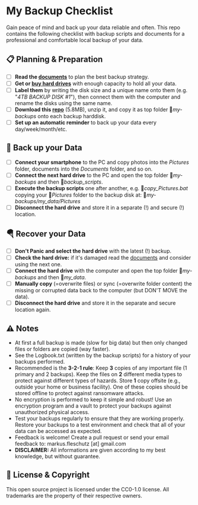 My Backup Checklist
===================

Gain peace of mind and back up your data reliable and often. This repo contains the following checklist with backup scripts and documents for a professional and comfortable local backup of your data.

📋 Planning & Preparation
--------------------------
- [ ] **Read the [documents](documents/)** to plan the best backup strategy.
- [ ] **Get or [buy hard drives](https://www.amazon.com/s?k=hard+drives)** with enough capacity to hold all your data.
- [ ] **Label them** by writing the disk size and a unique name onto them (e.g. "*4TB BACKUP DISK #1*"), then connect them with the computer and rename the disks using the same name.
- [ ] **Download this [repo](https://github.com/fleschutz/my-backups/archive/refs/tags/v0.2.zip)** (5.8MB), unzip it, and copy it as top folder 📁*my-backups* onto each backup harddisk.
- [ ] **Set up an automatic reminder** to back up your data every day/week/month/etc.

💾 Back up your Data
---------------------
- [ ] **Connect your smartphone** to the PC and copy photos into the *Pictures* folder, documents into the *Documents* folder, and so on.
- [ ] **Connect the next hard drive** to the PC and open the top folder 📁*my-backups* and then 📁*backup_scripts*.
- [ ] **Execute the backup scripts** one after another, e.g. 📄*copy_Pictures.bat* copying your 📁*Pictures* folder to the backup disk at: 📁*my-backups/my_data/Pictures*
- [ ] **Disconnect the hard drive** and store it in a separate (!) and secure (!) location.

🪂 Recover your Data
---------------------
- [ ] **Don't Panic and select the hard drive** with the latest (!) backup.
- [ ] **Check the hard drive:** if it's damaged read the [documents](documents/) and consider using the next one.
- [ ] **Connect the hard drive** with the computer and open the top folder 📁*my-backups* and then 📁*my_data*.
- [ ] **Manually copy** (=overwrite files) or sync (=overwrite folder content) the missing or corrupted data back to the computer (but DON'T MOVE the data).
- [ ] **Disconnect the hard drive** and store it in the separate and secure location again.

⚠️ Notes
---------
* At first a full backup is made (slow for big data) but then only changed files or folders are copied (way faster).
* See the Logbook.txt (written by the backup scripts) for a history of your backups performed.
* Recommended is the **3-2-1 rule**: Keep **3** copies of any important file (1 primary and 2 backups). Keep the files on **2** different media types to protect against different types of hazards. Store **1** copy offsite (e.g., outside your home or business facility). One of these copies should be stored offline to protect against ransomware attacks.
* No encryption is performed to keep it simple and robust! Use an encryption program and a vault to protect your backups against unauthorized physical access.
* Test your backups regularly to ensure that they are working properly. Restore your backups to a test environment and check that all of your data can be accessed as expected.
* Feedback is welcome! Create a pull request or send your email feedback to: markus.fleschutz [at] gmail.com
* **DISCLAIMER:** All informations are given according to my best knowledge, but without guarantee.

🤝 License & Copyright
-----------------------
This open source project is licensed under the CC0-1.0 license. All trademarks are the property of their respective owners.
